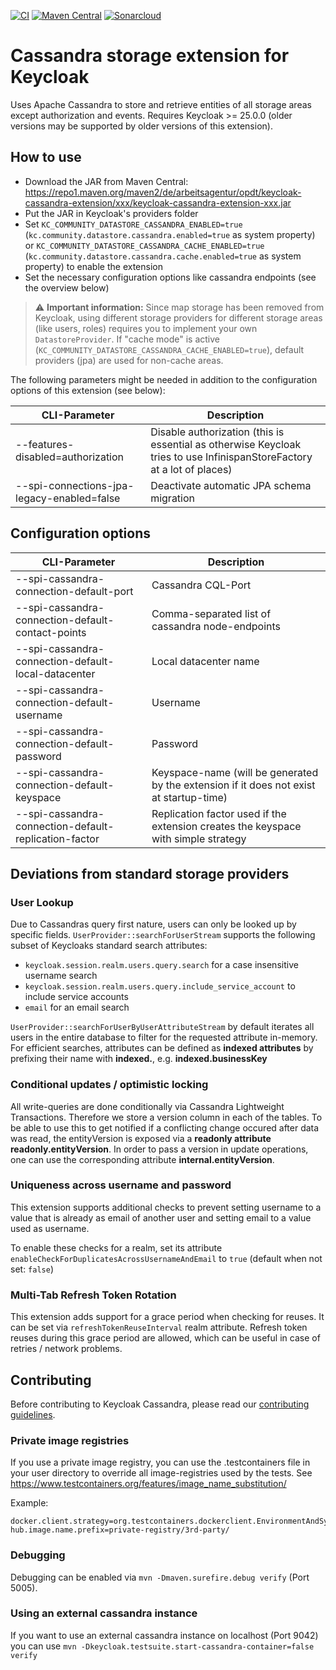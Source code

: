 [![CI](https://github.com/opdt/keycloak-cassandra-extension/workflows/CI/badge.svg)](https://github.com/opdt/keycloak-cassandra-extension/actions?query=workflow%3ACI)
[![Maven Central](https://img.shields.io/maven-central/v/de.arbeitsagentur.opdt/keycloak-cassandra-extension.svg)](https://search.maven.org/artifact/de.arbeitsagentur.opdt/keycloak-cassandra-extension)
[![Sonarcloud](https://sonarcloud.io/api/project_badges/measure?project=opdt_keycloak-cassandra-extension&metric=alert_status)](https://sonarcloud.io/summary/new_code?id=opdt_keycloak-cassandra-extension)

# Cassandra storage extension for Keycloak

Uses Apache Cassandra to store and retrieve entities of all storage areas except authorization and events.
Requires Keycloak >= 25.0.0 (older versions may be supported by older versions of this extension).

## How to use

- Download the JAR from Maven Central: https://repo1.maven.org/maven2/de/arbeitsagentur/opdt/keycloak-cassandra-extension/xxx/keycloak-cassandra-extension-xxx.jar
- Put the JAR in Keycloak's providers folder
- Set `KC_COMMUNITY_DATASTORE_CASSANDRA_ENABLED=true` (`kc.community.datastore.cassandra.enabled=true` as system property) or `KC_COMMUNITY_DATASTORE_CASSANDRA_CACHE_ENABLED=true` (`kc.community.datastore.cassandra.cache.enabled=true` as system property) to enable the extension
- Set the necessary configuration options like cassandra endpoints (see the overview below)

> :warning: **Important information:**
Since map storage has been removed from Keycloak, using different storage providers for different storage areas (like users, roles) requires you to implement your own `DatastoreProvider`.
If "cache mode" is active (`KC_COMMUNITY_DATASTORE_CASSANDRA_CACHE_ENABLED=true`), default providers (jpa) are used for non-cache areas.

The following parameters might be needed in addition to the configuration options of this extension (see below):

| CLI-Parameter                                      | Description                                                                                                            |
|----------------------------------------------------|------------------------------------------------------------------------------------------------------------------------|
| --features-disabled=authorization                  | Disable authorization (this is essential as otherwise Keycloak tries to use InfinispanStoreFactory at a lot of places) |
| --spi-connections-jpa-legacy-enabled=false         | Deactivate automatic JPA schema migration                                                                              |

## Configuration options

| CLI-Parameter                                         | Description                                                                             |
|-------------------------------------------------------|-----------------------------------------------------------------------------------------|
| --spi-cassandra-connection-default-port               | Cassandra CQL-Port                                                                      |
| --spi-cassandra-connection-default-contact-points     | Comma-separated list of cassandra node-endpoints                                        |
| --spi-cassandra-connection-default-local-datacenter   | Local datacenter name                                                                   |
| --spi-cassandra-connection-default-username           | Username                                                                                |
| --spi-cassandra-connection-default-password           | Password                                                                                |
| --spi-cassandra-connection-default-keyspace           | Keyspace-name (will be generated by the extension if it does not exist at startup-time) |
| --spi-cassandra-connection-default-replication-factor | Replication factor used if the extension creates the keyspace with simple strategy      |

## Deviations from standard storage providers

### User Lookup
Due to Cassandras query first nature, users can only be looked up by specific fields.
`UserProvider::searchForUserStream` supports the following subset of Keycloaks standard search attributes:
- `keycloak.session.realm.users.query.search` for a case insensitive username search
- `keycloak.session.realm.users.query.include_service_account` to include service accounts
- `email` for an email search

`UserProvider::searchForUserByUserAttributeStream` by default iterates all users in the entire database to filter for the requested attribute in-memory.
For efficient searches, attributes can be defined as **indexed attributes** by prefixing their name with **indexed.**, e.g. **indexed.businessKey**

### Conditional updates / optimistic locking
All write-queries are done conditionally via Cassandra Lightweight Transactions. Therefore we store a version column in each of the tables. To be able to use this to get notified if a conflicting change occured after data was read, the entityVersion is exposed via a **readonly attribute readonly.entityVersion**.
In order to pass a version in update operations, one can use the corresponding attribute **internal.entityVersion**.

### Uniqueness across username and password

This extension supports additional checks to prevent setting username to a value that is already as email of another user and setting email to a value used as username.

To enable these checks for a realm, set its attribute `enableCheckForDuplicatesAcrossUsernameAndEmail` to `true` (default when not set: `false`)

### Multi-Tab Refresh Token Rotation
This extension adds support for a grace period when checking for reuses. It can be set via `refreshTokenReuseInterval` realm attribute. Refresh token reuses during this grace period are allowed, which can be useful in case of retries / network problems.

## Contributing

Before contributing to Keycloak Cassandra, please read our [contributing guidelines](CONTRIBUTING.md).

### Private image registries

If you use a private image registry, you can use the .testcontainers file in your user directory to override all
image-registries used by the tests.
See https://www.testcontainers.org/features/image_name_substitution/

Example:

```properties
docker.client.strategy=org.testcontainers.dockerclient.EnvironmentAndSystemPropertyClientProviderStrategy
hub.image.name.prefix=private-registry/3rd-party/
```

### Debugging

Debugging can be enabled via `mvn -Dmaven.surefire.debug verify` (Port 5005).

### Using an external cassandra instance

If you want to use an external cassandra instance on localhost (Port 9042) you can
use `mvn -Dkeycloak.testsuite.start-cassandra-container=false verify`
